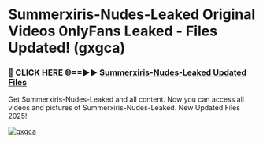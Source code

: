 # Summerxiris-Nudes-Leaked Original Videos 0nlyFans Leaked - Files Updated! (gxgca)

<h3>🔴 CLICK HERE 🌐==►► <a href="https://tinyurl.com/4mcuefdz" rel="nofollow">Summerxiris-Nudes-Leaked Updated Files</a></h3>

Get Summerxiris-Nudes-Leaked and all content. Now you can access all videos and pictures of Summerxiris-Nudes-Leaked. New Updated Files 2025!

[![gxgca](https://i.imgur.com/StAQSOY.gif)](https://tinyurl.com/4mcuefdz)
